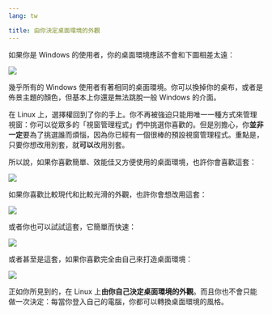 ```yaml
---
lang: tw

title: 由你決定桌面環境的外觀
---
```


如果你是 Windows 的使用者，你的桌面環境應該不會和下圖相差太遠：

<img src="Images/windows_vista.jpg" />

幾乎所有的 Windows 使用者有著相同的桌面環境。你可以換掉你的桌布，或者是佈景主題的顏色，但基本上你還是無法跳脫一般 Windows 的介面。

在 Linux 上，選擇權回到了你的手上。你不再被強迫只能用唯一一種方式來管理視窗：你可以從眾多的「視窗管理程式」們中挑選你喜歡的。但是別擔心，你<b>並非一定</b>要為了挑選誰而煩惱，因為你已經有一個很棒的預設視窗管理程式。重點是，只要你想改用別套，就<b>可以</b>改用別套。

所以說，如果你喜歡簡單、效能佳又方便使用的桌面環境，也許你會喜歡這套：

<img src="Images/ubuntu.jpg"/>

如果你喜歡比較現代和比較光滑的外觀，也許你會想改用這套：

<img src="Images/kde.png" />

或者你也可以試試這套，它簡單而快速：

<img src="Images/xfce.jpg" />

或者甚至是這套，如果你喜歡完全由自己來打造桌面環境：

<img src="Images/wm.jpg" />

正如你所見到的，在 Linux 上<b>由你自己決定桌面環境的外觀</b>。而且你也不會只能做一次決定：每當你登入自己的電腦，你都可以轉換桌面環境的風格。




